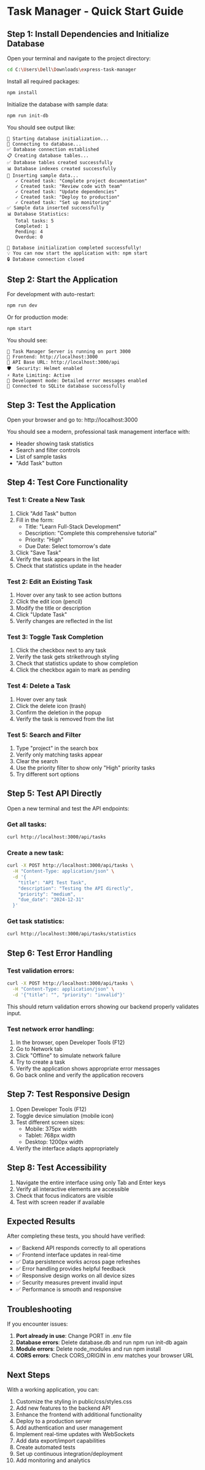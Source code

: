 # Task Manager - Quick Start Guide

## Step 1: Install Dependencies and Initialize Database

Open your terminal and navigate to the project directory:

```bash
cd C:\Users\Dell\Downloads\express-task-manager
```

Install all required packages:
```bash
npm install
```

Initialize the database with sample data:
```bash
npm run init-db
```

You should see output like:
```
🚀 Starting database initialization...
📡 Connecting to database...
✅ Database connection established
📋 Creating database tables...
✅ Database tables created successfully
📊 Database indexes created successfully
🌱 Inserting sample data...
   ✓ Created task: "Complete project documentation"
   ✓ Created task: "Review code with team"
   ✓ Created task: "Update dependencies"
   ✓ Created task: "Deploy to production"
   ✓ Created task: "Set up monitoring"
✅ Sample data inserted successfully
📊 Database Statistics:
   Total tasks: 5
   Completed: 1
   Pending: 4
   Overdue: 0

🎉 Database initialization completed successfully!
💡 You can now start the application with: npm start
🔒 Database connection closed
```

## Step 2: Start the Application

For development with auto-restart:
```bash
npm run dev
```

Or for production mode:
```bash
npm start
```

You should see:
```
🚀 Task Manager Server is running on port 3000
📱 Frontend: http://localhost:3000
🔗 API Base URL: http://localhost:3000/api
🛡️  Security: Helmet enabled
⚡ Rate Limiting: Active
🔧 Development mode: Detailed error messages enabled
📗 Connected to SQLite database successfully
```

## Step 3: Test the Application

Open your browser and go to: http://localhost:3000

You should see a modern, professional task management interface with:
- Header showing task statistics
- Search and filter controls
- List of sample tasks
- "Add Task" button

## Step 4: Test Core Functionality

### Test 1: Create a New Task
1. Click "Add Task" button
2. Fill in the form:
   - Title: "Learn Full-Stack Development"
   - Description: "Complete this comprehensive tutorial"
   - Priority: "High"
   - Due Date: Select tomorrow's date
3. Click "Save Task"
4. Verify the task appears in the list
5. Check that statistics update in the header

### Test 2: Edit an Existing Task
1. Hover over any task to see action buttons
2. Click the edit icon (pencil)
3. Modify the title or description
4. Click "Update Task"
5. Verify changes are reflected in the list

### Test 3: Toggle Task Completion
1. Click the checkbox next to any task
2. Verify the task gets strikethrough styling
3. Check that statistics update to show completion
4. Click the checkbox again to mark as pending

### Test 4: Delete a Task
1. Hover over any task
2. Click the delete icon (trash)
3. Confirm the deletion in the popup
4. Verify the task is removed from the list

### Test 5: Search and Filter
1. Type "project" in the search box
2. Verify only matching tasks appear
3. Clear the search
4. Use the priority filter to show only "High" priority tasks
5. Try different sort options

## Step 5: Test API Directly

Open a new terminal and test the API endpoints:

### Get all tasks:
```bash
curl http://localhost:3000/api/tasks
```

### Create a new task:
```bash
curl -X POST http://localhost:3000/api/tasks \
  -H "Content-Type: application/json" \
  -d '{
    "title": "API Test Task",
    "description": "Testing the API directly",
    "priority": "medium",
    "due_date": "2024-12-31"
  }'
```

### Get task statistics:
```bash
curl http://localhost:3000/api/tasks/statistics
```

## Step 6: Test Error Handling

### Test validation errors:
```bash
curl -X POST http://localhost:3000/api/tasks \
  -H "Content-Type: application/json" \
  -d '{"title": "", "priority": "invalid"}'
```

This should return validation errors showing our backend properly validates input.

### Test network error handling:
1. In the browser, open Developer Tools (F12)
2. Go to Network tab
3. Click "Offline" to simulate network failure
4. Try to create a task
5. Verify the application shows appropriate error messages
6. Go back online and verify the application recovers

## Step 7: Test Responsive Design

1. Open Developer Tools (F12)
2. Toggle device simulation (mobile icon)
3. Test different screen sizes:
   - Mobile: 375px width
   - Tablet: 768px width  
   - Desktop: 1200px width
4. Verify the interface adapts appropriately

## Step 8: Test Accessibility

1. Navigate the entire interface using only Tab and Enter keys
2. Verify all interactive elements are accessible
3. Check that focus indicators are visible
4. Test with screen reader if available

## Expected Results

After completing these tests, you should have verified:
- ✅ Backend API responds correctly to all operations
- ✅ Frontend interface updates in real-time
- ✅ Data persistence works across page refreshes  
- ✅ Error handling provides helpful feedback
- ✅ Responsive design works on all device sizes
- ✅ Security measures prevent invalid input
- ✅ Performance is smooth and responsive

## Troubleshooting

If you encounter issues:

1. **Port already in use**: Change PORT in .env file
2. **Database errors**: Delete database.db and run npm run init-db again
3. **Module errors**: Delete node_modules and run npm install
4. **CORS errors**: Check CORS_ORIGIN in .env matches your browser URL

## Next Steps

With a working application, you can:
1. Customize the styling in public/css/styles.css
2. Add new features to the backend API
3. Enhance the frontend with additional functionality
4. Deploy to a production server
5. Add authentication and user management
6. Implement real-time updates with WebSockets
7. Add data export/import capabilities
8. Create automated tests
9. Set up continuous integration/deployment
10. Add monitoring and analytics